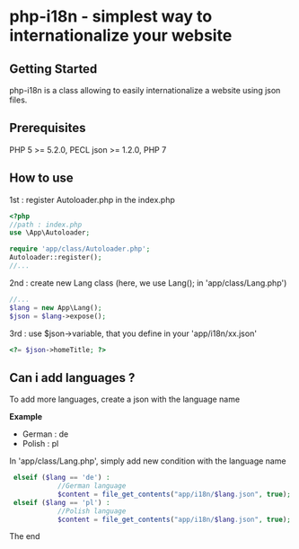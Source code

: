 # php-i18n - simplest way to internationalize your website

## Getting Started
php-i18n is a class allowing to easily internationalize a website using json files.

## Prerequisites
PHP 5 >= 5.2.0, PECL json >= 1.2.0, PHP 7

## How to use
1st : register Autoloader.php in the index.php

  ```php
<?php
//path : index.php
use \App\Autoloader;

require 'app/class/Autoloader.php';
Autoloader::register();
//...
```

2nd : create new Lang class (here, we use Lang(); in 'app/class/Lang.php')
```php
//...
$lang = new App\Lang();
$json = $lang->expose();
```
3rd : use $json->variable, that you define in your 'app/i18n/xx.json'
```php
<?= $json->homeTitle; ?>
```

## Can i add languages ?

To add more languages, create a json with the language name

**Example**

* German : de
* Polish : pl

In 'app/class/Lang.php', simply add new condition with the language name

```php
 elseif ($lang == 'de') :
            //German language
            $content = file_get_contents("app/i18n/$lang.json", true);
 elseif ($lang == 'pl') :
            //Polish language
            $content = file_get_contents("app/i18n/$lang.json", true);
```

The end
